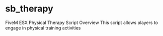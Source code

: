 # sb_therapy
FiveM ESX Physical Therapy Script Overview This script allows players to engage in physical training activities
